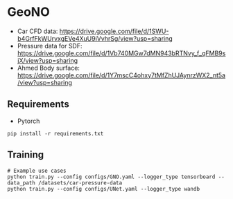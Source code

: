 # GeoNO

- Car CFD data: https://drive.google.com/file/d/1SWU-b4GrfFkWUrvxgEVe4XuU9iVvhrSg/view?usp=sharing
- Pressure data for SDF: https://drive.google.com/file/d/1Vb740MGw7dMN943bRTNvy_f_qFMB9sjX/view?usp=sharing
- Ahmed Body surface: https://drive.google.com/file/d/1Y7mscC4ohxy7tMfZhUJAynrzWX2_nt5a/view?usp=sharing

## Requirements

- Pytorch

```
pip install -r requirements.txt
```

## Training

```
# Example use cases
python train.py --config configs/GNO.yaml --logger_type tensorboard --data_path /datasets/car-pressure-data
python train.py --config configs/UNet.yaml --logger_type wandb
```
